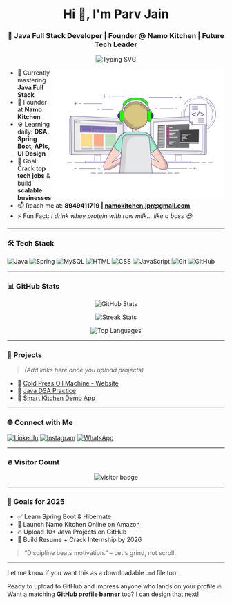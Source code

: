 <h1 align="center">Hi 👋, I'm Parv Jain</h1>
<h3 align="center">🚀 Java Full Stack Developer | Founder @ Namo Kitchen | Future Tech Leader</h3>

<p align="center">
  <img src="https://readme-typing-svg.herokuapp.com?font=Fira+Code&weight=600&pause=1000&color=F75C7E&center=true&vCenter=true&width=435&lines=Learning+Java+Full+Stack+Development;Building+Smart+Kitchen+Tech;Passionate+about+Code+%26+Business;18+and+just+getting+started!" alt="Typing SVG" />
</p>

<img align="right" alt="Coding" width="400" src="https://raw.githubusercontent.com/devSouvik/devSouvik/master/gif3.gif" />

- 🌱 Currently mastering **Java Full Stack**
- 💼 Founder at **Namo Kitchen**
- ⚙️ Learning daily: **DSA, Spring Boot, APIs, UI Design**
- 🎯 Goal: Crack **top tech jobs** & build **scalable businesses**
- 📫 Reach me at: **8949411719 | namokitchen.jpr@gmail.com**
- ⚡ Fun Fact: *I drink whey protein with raw milk... like a boss 😎*

---

### 🛠️ Tech Stack

![Java](https://img.shields.io/badge/Java-%23ED8B00.svg?style=for-the-badge&logo=java&logoColor=white)
![Spring](https://img.shields.io/badge/Spring-%236DB33F.svg?style=for-the-badge&logo=spring&logoColor=white)
![MySQL](https://img.shields.io/badge/MySQL-%234479A1.svg?style=for-the-badge&logo=mysql&logoColor=white)
![HTML](https://img.shields.io/badge/HTML5-%23E34F26.svg?style=for-the-badge&logo=html5&logoColor=white)
![CSS](https://img.shields.io/badge/CSS3-%231572B6.svg?style=for-the-badge&logo=css3&logoColor=white)
![JavaScript](https://img.shields.io/badge/JavaScript-%23F7DF1E.svg?style=for-the-badge&logo=javascript&logoColor=black)
![Git](https://img.shields.io/badge/Git-%23F05032.svg?style=for-the-badge&logo=git&logoColor=white)
![GitHub](https://img.shields.io/badge/GitHub-%23121011.svg?style=for-the-badge&logo=github&logoColor=white)

---

### 📊 GitHub Stats

<p align="center">
  <img src="https://github-readme-stats.vercel.app/api?username=ParvJain672006&show_icons=true&theme=tokyonight" alt="GitHub Stats" />
</p>

<p align="center">
  <img src="https://github-readme-streak-stats.herokuapp.com?user=ParvJain672006&theme=tokyonight" alt="Streak Stats" />
</p>

<p align="center">
  <img src="https://github-readme-stats.vercel.app/api/top-langs/?username=ParvJain672006&layout=compact&theme=tokyonight" alt="Top Languages" />
</p>

---

### 🚀 Projects

> *(Add links here once you upload projects)*

- 🔗 [Cold Press Oil Machine - Website](#)
- 🔗 [Java DSA Practice](#)
- 🔗 [Smart Kitchen Demo App](#)

---

### 🌐 Connect with Me

[![LinkedIn](https://img.shields.io/badge/-LinkedIn-blue?style=for-the-badge&logo=linkedin&logoColor=white)](https://linkedin.com/in/your-profile)
[![Instagram](https://img.shields.io/badge/-Instagram-E4405F?style=for-the-badge&logo=instagram&logoColor=white)](https://instagram.com/your-profile)
[![WhatsApp](https://img.shields.io/badge/WhatsApp-25D366?style=for-the-badge&logo=whatsapp&logoColor=white)](https://wa.me/918949411719)

---

### 🔥 Visitor Count
<p align="center">
  <img src="https://komarev.com/ghpvc/?username=ParvJain672006&label=Profile+Views&color=brightgreen&style=flat" alt="visitor badge"/>
</p>

---

### 🧠 Goals for 2025

- ✅ Learn Spring Boot & Hibernate
- 🚀 Launch Namo Kitchen Online on Amazon
- 🔥 Upload 10+ Java Projects on GitHub
- 💼 Build Resume + Crack Internship by 2026

> “Discipline beats motivation.” – Let's grind, not scroll.

---

Let me know if you want this as a downloadable `.md` file too.

Ready to upload to GitHub and impress anyone who lands on your profile 🔥  
Want a matching **GitHub profile banner** too? I can design that next!

